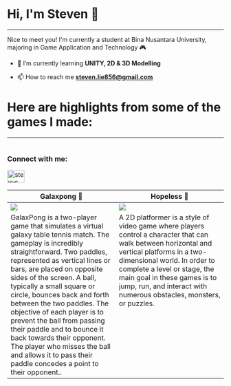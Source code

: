 # Hi, I'm Steven 👋
---
Nice to meet you! I'm currently a student at Bina Nusantara University, majoring in Game Application and Technology 🎮

- 🌱 I’m currently learning **UNITY, 2D & 3D Modelling**

- 📫 How to reach me **steven.lie856@gmail.com**


# Here are highlights from some of the games I made:
<table width="100%">
  <thead>
    <tr>
      <th width="50%">Galaxpong 🏓</a></th>
      <th width="50%">Hopeless 👻</a></th>
    </tr>
  </thead>
  <tbody>
    <tr>
      <td><img src="https://github.com/SteveCun/SteveCun/assets/125948499/da352e98-6be4-4ff9-a83e-db7b52725fb2"/></td>
      <td><img src="https://github.com/SteveCun/SteveCun/assets/125948499/83510f02-4c9c-4585-93cc-8517638c7c53"/></td>
    </tr>
    <tr>
      <td valign="text-top">GalaxPong is a two-player game that simulates a virtual galaxy table tennis match. The gameplay is incredibly straightforward. Two paddles, represented as vertical lines or bars, are placed on opposite sides of the screen. A ball, typically a small square or circle, bounces back and forth between the two paddles. The objective of each player is to prevent the ball from passing their paddle and to bounce it back towards their opponent. The player who misses the ball and allows it to pass their paddle concedes a point to their opponent..</td>
      <td valign="text-top"">A 2D platformer is a style of video game where players control a character that can walk between horizontal and vertical platforms in a two-dimensional world. In order to complete a level or stage, the main goal in these games is to jump, run, and interact with numerous obstacles, monsters, or puzzles.<div></div></td>
    </tr>

---
# <h3 align="left">Connect with me:</h3>
<p align="left">
<a href="https://instagram.com/stevvc_03" target="blank"><img align="center" src="https://raw.githubusercontent.com/rahuldkjain/github-profile-readme-generator/master/src/images/icons/Social/instagram.svg" alt="stevvc_03" height="30" width="40" /></a>
</p>
